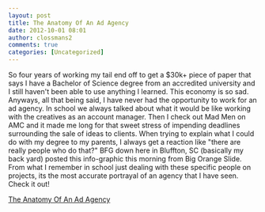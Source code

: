 ```yaml
---
layout: post
title: The Anatomy Of An Ad Agency
date: 2012-10-01 08:01
author: clossmans2
comments: true
categories: [Uncategorized]
---
```

So four years of working my tail end off to get a $30k+ piece of paper that says I have a Bachelor of Science degree from an accredited university and I still haven't been able to use anything I learned. This economy is so sad. Anyways, all that being said, I have never had the opportunity to work for an ad agency. In school we always talked about what it would be like working with the creatives as an account manager. Then I check out Mad Men on AMC and it made me long for that sweet stress of impending deadlines surrounding the sale of ideas to clients. When trying to explain what I could do with my degree to my parents, I always get a reaction like "there are really people who do that?" BFG down here in Bluffton, SC (basically my back yard) posted this info-graphic this morning from Big Orange Slide. From what I remember in school just dealing with these specific people on projects, its the most accurate portrayal of an agency that I have seen. Check it out!

<a href="http://bfginteractive.com/blog/2011/10/25/the-anatomy-of-an-ad-agency/">The Anatomy Of An Ad Agency</a>
